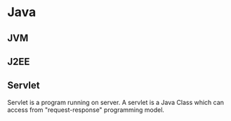 # Java #

## JVM ##

## J2EE ##

## Servlet ##

Servlet is a program running on server. A servlet is a Java Class which can access from "request-response" programming model.

